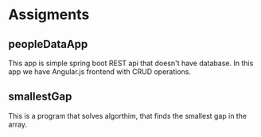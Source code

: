 # Assigments

## peopleDataApp
This app is simple spring boot REST api that doesn't have database. In this app we have Angular.js frontend with CRUD operations.

## smallestGap
This is a program that solves algorthim, that finds the smallest gap in the array. 